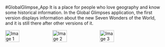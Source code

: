#GlobalGlimpse_App
It is a place for people who love geography and know some historical information. In the Global Glimpses application, the first version displays information about the new Seven Wonders of the World, and it is still there after other versions of it.

<div style="display: flex;">
     <img src="https://github.com/Absattar22/Global_Glimpse/assets/116181912/20f0c59c-e670-4d12-86f2-5f715ac71c89" alt="Image 1" style="width: 30%;">
     <img src="https://github.com/Absattar22/Global_Glimpse/assets/116181912/c489187e-bf3f-4999-9725-d58d710b61e8" alt="Image 2" style="width: 30%;">
     <img src="https://github.com/Absattar22/Global_Glimpse/assets/116181912/e7a41331-a89f-459e-8cf1-379f4dbea360" alt="Image 3" style="width: 30%;">

</div>
